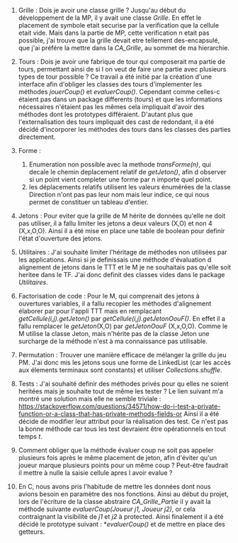 1. Grille :
	Dois je avoir une classe grille ? 
Jusqu'au début du développement de la MP, il y avait une classe *Grille*. En effet le placement de symbole etait securise par la verification que la cellule etait vide. Mais dans la partie de MP, cette verification n etait pas possible, j'ai trouve que la grille devait etre tellement des-encapsulé, que j'ai préfére la mettre dans la *CA_Grille*, au sommet de ma hierarchie.

2. Tours :
	Dois je avoir une fabrique de tour qui composerait ma partie de tours, permettant ainsi de si l on veut de faire une partie avec plusieurs types de tour possible ? 
Ce travail a été initié par la création d'une interface afin d'obliger les classes des tours d'implementer les méthodes *jouerCoup()* et *evaluerCoup()*. Cependant comme celles-c étaient pas dans un package differents (tours) et que les informations nécessaires n'étaient pas les mêmes cela impliquait d'avoir des méthodes dont les prototypes différaient. D'autant plus que l'externalisation des tours impliquait des cast de redondant, il a été décidé d'incorporer les méthodes des tours dans les classes des parties directement.

3. Forme : 
	1. Enumeration non possible avec la methode *transForme(n)*, qui decale le chemin deplacement relatif de *getJeton()*, afin d observer si un point vient completer une forme par n importe quel point.
	2. les déplacements relatifs utilisent les valeurs énumérées de la classe Direction n'ont pas pas leur nom mais leur indice, ce qui nous permet de constituer un tableau d'entier.

4. Jetons : 
	Pour eviter que la grille de M hérite de données qu'elle ne doit pas utiliser, il a fallu limiter les jetons a deux valeurs (X,O) et non 4 (X,x,O,O). Ainsi il a été mise en place une table de boolean pour definir l'état d'ouverture des jetons.

5. Utilitaires : 
	J'ai souhaité limiter l'héritage de méthodes non utilisées par les applications. Ainsi si je definissais une méthode d'évaluation d alignement de jetons dans le TTT et le M je ne souhaitais pas qu'elle soit heritee dans le TF. J'ai donc definit des classes vides dans le package *Utilitaires*.

6. Factorisation de code :
	Pour le M, qui comprenait des jetons à ouvertures variables, il a fallu recopier les méthodes d'alignement élaborer par pour l'appli TTT mais en remplacant *getCellule(i,j).getJeton()* par *getCellule(i,j).getJetonOouF()*. En effet il a fallu remplacer le *getJeton*(X,O) par *getJetonOouF* (X,x,O,O). Comme le M utilise la classe Jeton, mais n'hérite pas de la classe Jeton une surcharge de la méthode n'est à ma connaissance pas utilisable.

7. Permutation : 
Trouver une manière efficace de mélanger la grille du jeu PM. J'ai donc mis les jetons sous une forme de LinkedList (car les accès aux élements terminaux sont constants) et utiliser *Collections.shuffle*.

8. Tests : 
J'ai souhaité definir des méthodes privés pour qu elles ne soient heritées mais je souhaite tout de même les tester ? Le lien suivant m'a montré une solution mais elle ne semble triviale : <https://stackoverflow.com/questions/34571/how-do-i-test-a-private-function-or-a-class-that-has-private-methods-fields-or>
Ainsi il a été décide de modifier leur attribut pour la réalisation des test. Ce n'est pas la bonne méthode car tous les test devraient être opérationnels en tout temps *t*.

9. Comment obliger que la méthode évaluer coup ne soit pas appeler plusieurs fois après le même placement de jeton, afin d'éviter qu'un joueur marque plusieurs points pour un même coup ? Peut-être faudrait il mettre à nulle la saisie cellule apres l avoir evalue ?

10. En C, nous avons pris l'habitude de mettre les données dont nous avions besoin en paramètre des nos fonctions. Ainsi au début du projet, lors de l'écriture de la classe abstraire *CA_Grille_Partie* il y avait la méthode suivante *evaluerCoup(Joueur j1, Joueur j2)*, or cela contraignant la visibilité de *j1* et *j2* à protected. Ainsi finalement il a été décidé le prototype suivant : **evaluerCoup()* et de mettre en place des getteurs.
